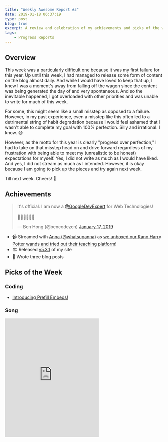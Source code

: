 ```yaml
---
title: "Weekly Awesome Report #3"
date: 2019-01-18 06:37:19
type: post
blog: true
excerpt: A review and celebration of my achievements and picks of the week for the week leading up to January 18th, 2019.
tags:
    - Progress Reports
---
```


## Overview

This week was a particularly difficult one because it was my first failure for this year. Up until this week, I had managed to release some form of content on the blog almost daily. And while I would have loved to keep that up, I knew I was a moment's away from falling off the wagon since the content was being generated the day of and very spontaneous. And so the inevitable happened, I got overloaded with other priorities and was unable to write for much of this week.

For some, this might seem like a small misstep as opposed to a failure. However, in my past experience, even a misstep like this often led to a detrimental string of habit degradation because I would feel ashamed that I wasn't able to complete my goal with 100% perfection. Silly and irrational. I know. 😅

However, as the motto for this year is clearly "progress over perfection," I had to take on that misstep head on and drive forward regardless of my frustration with being able to meet my (unrealistic to be honest) expectations for myself. Yes, I did not write as much as I would have liked. And yes, I did not stream as much as I intended. However, it is okay because I am going to pick up the pieces and try again next week. 

Till next week. Cheers! 🥂

## Achievements

<blockquote class="twitter-tweet" data-lang="en" data-twitter-id="1085947964063993858">
    <div class="twitter-tweet--static">
        <p lang="en" dir="ltr">It&#39;s official. I am now a <a href="https://twitter.com/GoogleDevExpert?ref_src=twsrc%5Etfw">@GoogleDevExpert</a> for Web Technologies! <br><br>🎊🎉🍾🎊🎉🍾</p>&mdash; Ben Hong (@bencodezen) <a href="https://twitter.com/bencodezen/status/1085947964063993858?ref_src=twsrc%5Etfw">January 17, 2019</a>
    </div>
</blockquote>

- 📹 Streamed with [Anna (@whatsupanna)](https://www.twitter.com/whatsupanna) as [we unboxed our Kano Harry Potter wands and tried out their teaching platform](https://www.youtube.com/watch?v=_FzvzQq8GBE)!
- 🏗️ Released [v5.3.1](https://github.com/bencodezen/bencodezen/blob/master/CHANGELOG.md) of my site
- 📝 Wrote three blog posts


## Picks of the Week

### Coding

- [Introducing Prefill Embeds!](https://blog.codepen.io/2019/01/17/introducing-prefill-embeds/)

### Song

<iframe src="https://open.spotify.com/embed/track/4BiiOzZCrXEzHRLYcYFiD5" width="300" height="380" frameborder="0" allowtransparency="true" allow="encrypted-media"></iframe>

